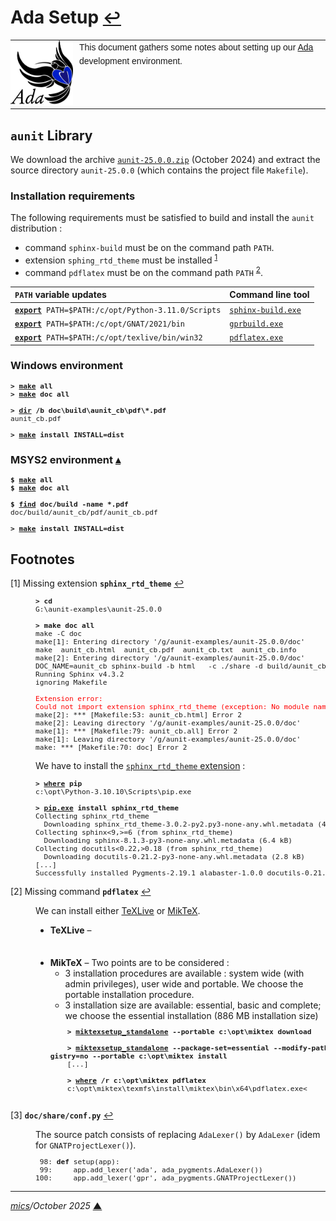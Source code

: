 # <span id="top">Ada Setup</span> <span style="font-size:90%;">[↩](./README.md)</span>

<table style="font-family:Helvetica,Arial;line-height:1.6;">
  <tr>
  <td style="border:0;padding:0 10px 0 0;min-width:100px;"><a href="https://www.adacore.com/" rel="external"><img style="border:0;" src="./docs/images/adamascot.png" width="100" alt="Ada project"/></a></td>
  <td style="border:0;padding:0;vertical-align:text-top;">This document gathers some notes about setting up our <a href="https://www.adacore.com/" rel="external">Ada</a> development environment.
  </td>
  </tr>
</table>

## <span id="aunit">`aunit` Library</span>

We download the archive [`aunit-25.0.0.zip`](https://github.com/AdaCore/aunit/releases/tag/v25.0.0) (October 2024) and extract the source directory `aunit-25.0.0` (which contains the project file `Makefile`).

### Installation requirements

The following requirements must be satisfied to build and install the `aunit` distribution :
- command `sphinx-build` must be on the command path `PATH`.
- extension `sphing_rtd_theme` must be installed <sup id="anchor_01">[1](#footnote_01)</sup>
- command `pdflatex` must be on the command path `PATH`  <sup id="anchor_02">[2](#footnote_02)</sup>.

| `PATH` variable updates                          | Command line tool  |
|:-------------------------------------------------|:-------------------|
| [**`export`**](https://man7.org/linux/man-pages/man1/export.1p.html)` PATH=$PATH:/c/opt/Python-3.11.0/Scripts` | [`sphinx-build.exe`][tool_sphinx-build] |
| [**`export`**](https://man7.org/linux/man-pages/man1/export.1p.html)` PATH=$PATH:/c/opt/GNAT/2021/bin`         | [`gprbuild.exe`][tool_gprbuild]     |
| [**`export`**](https://man7.org/linux/man-pages/man1/export.1p.html)` PATH=$PATH:/c/opt/texlive/bin/win32`     | [`pdflatex.exe`][tool_pdflatex]     |

### <span id="aunit_windows">Windows environment</span>

<pre style="font-size:80%;">
<b>&gt; <a href="https://www.gnu.org/software/make/manual/html_node/Running.html" rel="external">make</a> all</b>
<b>&gt; <a href="https://www.gnu.org/software/make/manual/html_node/Running.html">make</a> doc all</b>
&nbsp;
<b>&gt; <a href="https://docs.microsoft.com/en-us/windows-server/administration/windows-commands/dir">dir</a> /b doc\build\aunit_cb\pdf\*.pdf</b>
aunit_cb.pdf
&nbsp;
<b>&gt; <a href="https://www.gnu.org/software/make/manual/html_node/Running.html" rel="external">make</a> install INSTALL=dist</b>
</pre>

### <span id="aunit_msys2">MSYS2 environment</span> [**&#x25B4;**](#top)

<pre style="font-size:80%;">
<b>$ <a href="https://www.gnu.org/software/make/manual/html_node/Running.html" rel="external">make</a> all</b>
<b>$ <a href="https://www.gnu.org/software/make/manual/html_node/Running.html">make</a> doc all</b>
&nbsp;
<b>$ <a href="https://man7.org/linux/man-pages/man1/find.1.html">find</a> doc/build -name *.pdf</b>
doc/build/aunit_cb/pdf/aunit_cb.pdf
&nbsp;
<b>&gt; <a href="https://www.gnu.org/software/make/manual/html_node/Running.html" rel="external">make</a> install INSTALL=dist</b>
</pre>

<!--=======================================================================-->

## <span id="footnotes">Footnotes</span>

<span id="footnote_01">[1]</span> Missing extension **`sphinx_rtd_theme`** [↩](#anchor_01)

<dl><dd>

<pre style="font-size:80%;">
<b>&gt; cd</b>
G:\aunit-examples\aunit-25.0.0
&nbsp;
<b>&gt; make doc all</b>
make -C doc
make[1]: Entering directory '/g/aunit-examples/aunit-25.0.0/doc'
make  aunit_cb.html  aunit_cb.pdf  aunit_cb.txt  aunit_cb.info
make[2]: Entering directory '/g/aunit-examples/aunit-25.0.0/doc'
DOC_NAME=aunit_cb sphinx-build -b html   -c ./share -d build/aunit_cb/doctrees . build/aunit_cb/html
Running Sphinx v4.3.2
ignoring Makefile

<span style="color:red;">Extension error:
Could not import extension sphinx_rtd_theme (exception: No module named 'sphinx_rtd_theme')</span>
make[2]: *** [Makefile:53: aunit_cb.html] Error 2
make[2]: Leaving directory '/g/aunit-examples/aunit-25.0.0/doc'
make[1]: *** [Makefile:79: aunit_cb.all] Error 2
make[1]: Leaving directory '/g/aunit-examples/aunit-25.0.0/doc'
make: *** [Makefile:70: doc] Error 2
</pre>

We have to install the [`sphinx_rtd_theme` extension][sphinx_rtd_theme] :
<pre style="font-size:80%;">
<b>&gt; <a href="">where</a> pip</b>
c:\opt\Python-3.10.10\Scripts\pip.exe
&nbsp;
<b>&gt; <a href="">pip.exe</a> install sphinx_rtd_theme</b>
Collecting sphinx_rtd_theme
  Downloading sphinx_rtd_theme-3.0.2-py2.py3-none-any.whl.metadata (4.4 kB)
Collecting sphinx<9,>=6 (from sphinx_rtd_theme)
  Downloading sphinx-8.1.3-py3-none-any.whl.metadata (6.4 kB)
Collecting docutils<0.22,>0.18 (from sphinx_rtd_theme)
  Downloading docutils-0.21.2-py3-none-any.whl.metadata (2.8 kB)
[...]
Successfully installed Pygments-2.19.1 alabaster-1.0.0 docutils-0.21.2 requests-2.32.3 sphinx-8.1.3 sphinx_rtd_theme-3.0.2 sphinxcontrib-applehelp-2.0.0 sphinxcontrib-devhelp-2.0.0 sphinxcontrib-htmlhelp-2.1.0 sphinxcontrib-jquery-4.1 sphinxcontrib-qthelp-2.0.0 sphinxcontrib-serializinghtml-2.0.0
</pre>
</dd></dl>

<span id="footnote_02">[2]</span> Missing command **`pdflatex`** [↩](#anchor_02)

<dl><dd>
We can install either <a href="https://tug.org/texlive/windows.html" rel="external">TeXLive</a> or <a href="https://miktex.org/download#setuputility" rel="external">MikTeX</a>.
<ul>
  <li><b>TeXLive</b> &ndash;
    <pre style="font-size:80%;">
    </pre>
  </li>
  <li><b>MikTeX</b> &ndash; Two points are to be considered :
    <ul>
      <li>3 installation procedures are available : system wide (with admin privileges), user wide and portable. We choose the portable installation procedure.</li>
      <li>3 installation size are available: essential, basic and complete; we choose the essential installation (886 MB installation size)</li>
    </ul>
    <pre style="font-size:80%;">
    <b>&gt; <a href="https://docs.miktex.org/manual/miktexsetup.html" rel="external">miktexsetup_standalone</a> --portable c:\opt\miktex download</b>
    &nbsp;
    <b>&gt; <a href="https://docs.miktex.org/manual/miktexsetup.html">miktexsetup_standalone</a> --package-set=essential --modify-path=no --use-re
gistry=no --portable c:\opt\miktex install</b>
    [...]
    &nbsp;
    <b>&gt; <a href="https://learn.microsoft.com/en-us/windows-server/administration/windows-commands/where" rel="external">where</a> /r c:\opt\miktex pdflatex</b>
    c:\opt\miktex\texmfs\install\miktex\bin\x64\pdflatex.exe<
    </pre>
  </li>
</ul>
</dd></dl>

<span id="footnote_03">[3]</span> **`doc/share/conf.py`** [↩](#anchor_03)

<dl><dd>
The source patch consists of replacing <code>AdaLexer()</code> by <code>AdaLexer</code> (idem for <code>GNATProjectLexer()</code>).
</dd>
<dd>
<pre style="font-size:80%;">
 98: <b>def</b> setup(app):
 99:     app.add_lexer('ada', ada_pygments.AdaLexer())
100:     app.add_lexer('gpr', ada_pygments.GNATProjectLexer())
</pre>
</dd></dl>

<!--
<pre style="font-size:80%;">
&gt; pacman -S make

&gt; pacman -S mingw-w64-x86_64-gcc-ada
resolving dependencies...
looking for conflicting packages...

Packages (16) [...] mingw-w64-x86_64-gcc-ada-13.2.0-1

Total Download Size:    69.62 MiB
Total Installed Size:  538.08 MiB

[...]
</pre>
-->

***

*[mics](https://lampwww.epfl.ch/~michelou/)/October 2025* [**&#9650;**](#top)
<span id="bottom">&nbsp;</span>

<!-- link refs -->

[tool_gprbuild]: https://docs.adacore.com/gprbuild-docs/html/gprbuild_ug/building_with_gprbuild.html
[tool_pdflatex]: https://manpages.debian.org/experimental/texlive-latex-base/pdflatex.1.en.html
[tool_sphinx-build]: https://www.sphinx-doc.org/en/master/man/sphinx-build.html

[sphinx_rtd_theme]: https://sphinx-rtd-theme.readthedocs.io/en/stable/installing.html
